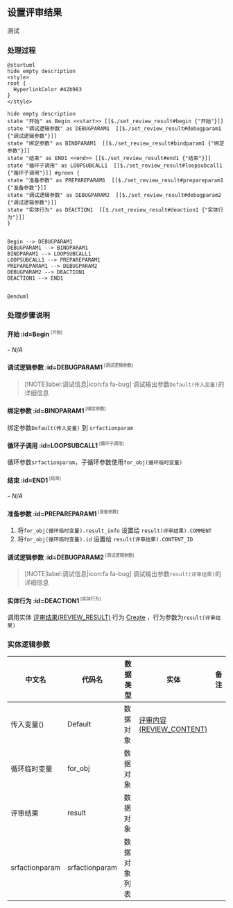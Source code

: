 ## 设置评审结果 <!-- {docsify-ignore-all} -->

   测试

### 处理过程

```plantuml
@startuml
hide empty description
<style>
root {
  HyperlinkColor #42b983
}
</style>

hide empty description
state "开始" as Begin <<start>> [[$./set_review_result#begin {"开始"}]]
state "调试逻辑参数" as DEBUGPARAM1  [[$./set_review_result#debugparam1 {"调试逻辑参数"}]]
state "绑定参数" as BINDPARAM1  [[$./set_review_result#bindparam1 {"绑定参数"}]]
state "结束" as END1 <<end>> [[$./set_review_result#end1 {"结束"}]]
state "循环子调用" as LOOPSUBCALL1  [[$./set_review_result#loopsubcall1 {"循环子调用"}]] #green {
state "准备参数" as PREPAREPARAM1  [[$./set_review_result#prepareparam1 {"准备参数"}]]
state "调试逻辑参数" as DEBUGPARAM2  [[$./set_review_result#debugparam2 {"调试逻辑参数"}]]
state "实体行为" as DEACTION1  [[$./set_review_result#deaction1 {"实体行为"}]]
}


Begin --> DEBUGPARAM1
DEBUGPARAM1 --> BINDPARAM1
BINDPARAM1 --> LOOPSUBCALL1
LOOPSUBCALL1 --> PREPAREPARAM1
PREPAREPARAM1 --> DEBUGPARAM2
DEBUGPARAM2 --> DEACTION1
DEACTION1 --> END1


@enduml
```


### 处理步骤说明

#### 开始 :id=Begin<sup class="footnote-symbol"> <font color=gray size=1>[开始]</font></sup>



*- N/A*
#### 调试逻辑参数 :id=DEBUGPARAM1<sup class="footnote-symbol"> <font color=gray size=1>[调试逻辑参数]</font></sup>



> [!NOTE|label:调试信息|icon:fa fa-bug]
> 调试输出参数`Default(传入变量)`的详细信息


#### 绑定参数 :id=BINDPARAM1<sup class="footnote-symbol"> <font color=gray size=1>[绑定参数]</font></sup>



绑定参数`Default(传入变量)` 到 `srfactionparam`
#### 循环子调用 :id=LOOPSUBCALL1<sup class="footnote-symbol"> <font color=gray size=1>[循环子调用]</font></sup>



循环参数`srfactionparam`，子循环参数使用`for_obj(循环临时变量)`
#### 结束 :id=END1<sup class="footnote-symbol"> <font color=gray size=1>[结束]</font></sup>



*- N/A*

#### 准备参数 :id=PREPAREPARAM1<sup class="footnote-symbol"> <font color=gray size=1>[准备参数]</font></sup>



1. 将`for_obj(循环临时变量).result_info` 设置给  `result(评审结果).COMMENT`
2. 将`for_obj(循环临时变量).id` 设置给  `result(评审结果).CONTENT_ID`

#### 调试逻辑参数 :id=DEBUGPARAM2<sup class="footnote-symbol"> <font color=gray size=1>[调试逻辑参数]</font></sup>



> [!NOTE|label:调试信息|icon:fa fa-bug]
> 调试输出参数`result(评审结果)`的详细信息


#### 实体行为 :id=DEACTION1<sup class="footnote-symbol"> <font color=gray size=1>[实体行为]</font></sup>



调用实体 [评审结果(REVIEW_RESULT)](module/TestMgmt/review_result.md) 行为 [Create](module/TestMgmt/review_result#行为) ，行为参数为`result(评审结果)`



### 实体逻辑参数

|    中文名   |    代码名    |  数据类型    |  实体   |备注 |
| --------| --------| -------- | -------- | --------   |
|传入变量(<i class="fa fa-check"/></i>)|Default|数据对象|[评审内容(REVIEW_CONTENT)](module/TestMgmt/review_content.md)||
|循环临时变量|for_obj|数据对象|||
|评审结果|result|数据对象|||
|srfactionparam|srfactionparam|数据对象列表|||
